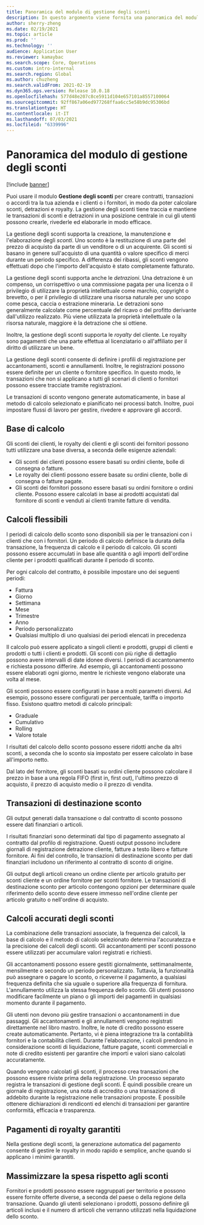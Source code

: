 ```yaml
---
title: Panoramica del modulo di gestione degli sconti
description: In questo argomento viene fornita una panoramica del modulo di gestione degli sconti per Microsoft Dynamics 365 Supply Chain Management.
author: sherry-zheng
ms.date: 02/19/2021
ms.topic: article
ms.prod: ''
ms.technology: ''
audience: Application User
ms.reviewer: kamaybac
ms.search.scope: Core, Operations
ms.custom: intro-internal
ms.search.region: Global
ms.author: chuzheng
ms.search.validFrom: 2021-02-19
ms.dyn365.ops.version: Release 10.0.18
ms.openlocfilehash: 577d48e207c8ce5911d104e657101a8557100064
ms.sourcegitcommit: 92ff867a06ed977268ffaa6cc5e58b9dc95306bd
ms.translationtype: HT
ms.contentlocale: it-IT
ms.lasthandoff: 07/03/2021
ms.locfileid: "6339996"
---
```

# <a name="rebate-management-module-overview"></a>Panoramica del modulo di gestione degli sconti

[!include [banner](../includes/banner.md)]

Puoi usare il modulo **Gestione degli sconti** per creare contratti, transazioni o accordi tra la tua azienda e i clienti o i fornitori, in modo da poter calcolare sconti, detrazioni e royalty. La gestione degli sconti tiene traccia e mantiene le transazioni di sconti e detrazioni in una posizione centrale in cui gli utenti possono crearle, rivederle ed elaborarle in modo efficace.

La gestione degli sconti supporta la creazione, la manutenzione e l'elaborazione degli *sconti*. Uno sconto è la restituzione di una parte del prezzo di acquisto da parte di un venditore o di un acquirente. Gli sconti si basano in genere sull'acquisto di una quantità o valore specifico di merci durante un periodo specifico. A differenza dei ribassi, gli sconti vengono effettuati dopo che l'importo dell'acquisto è stato completamente fatturato.

La gestione degli sconti supporta anche le *detrazioni*. Una detrazione è un compenso, un corrispettivo o una commissione pagata per una licenza o il privilegio di utilizzare la proprietà intellettuale come marchio, copyright o brevetto, o per il privilegio di utilizzare una risorsa naturale per uno scopo come pesca, caccia o estrazione mineraria. Le detrazioni sono generalmente calcolate come percentuale del ricavo o del profitto derivante dall'utilizzo realizzato. Più viene utilizzata la proprietà intellettuale o la risorsa naturale, maggiore è la detrazione che si ottiene.

Inoltre, la gestione degli sconti supporta le *royalty* del cliente. Le royalty sono pagamenti che una parte effettua al licenziatario o all'affiliato per il diritto di utilizzare un bene.

La gestione degli sconti consente di definire i profili di registrazione per accantonamenti, sconti e annullamenti. Inoltre, le registrazioni possono essere definite per un cliente o fornitore specifico. In questo modo, le transazioni che non si applicano a tutti gli scenari di clienti o fornitori possono essere tracciate tramite registrazioni.

Le transazioni di sconto vengono generate automaticamente, in base al metodo di calcolo selezionato e pianificato nei processi batch. Inoltre, puoi impostare flussi di lavoro per gestire, rivedere e approvare gli accordi.

## <a name="basis-calculation"></a>Base di calcolo

Gli sconti dei clienti, le royalty dei clienti e gli sconti dei fornitori possono tutti utilizzare una base diversa, a seconda delle esigenze aziendali:

- Gli sconti dei clienti possono essere basati su ordini cliente, bolle di consegna o fatture.
- Le royalty dei clienti possono essere basate su ordini cliente, bolle di consegna o fatture pagate.
- Gli sconti dei fornitori possono essere basati su ordini fornitore o ordini cliente. Possono essere calcolati in base ai prodotti acquistati dal fornitore di sconti e venduti ai clienti tramite fatture di vendita.

## <a name="flexible-calculations"></a>Calcoli flessibili

I periodi di calcolo dello sconto sono disponibili sia per le transazioni con i clienti che con i fornitori. Un periodo di calcolo definisce la durata della transazione, la frequenza di calcolo e il periodo di calcolo. Gli sconti possono essere accumulati in base alle quantità o agli importi dell'ordine cliente per i prodotti qualificati durante il periodo di sconto.

Per ogni calcolo del contratto, è possibile impostare uno dei seguenti periodi:

- Fattura
- Giorno
- Settimana
- Mese
- Trimestre
- Anno
- Periodo personalizzato
- Qualsiasi multiplo di uno qualsiasi dei periodi elencati in precedenza

Il calcolo può essere applicato a singoli clienti e prodotti, gruppi di clienti e prodotti o tutti i clienti e prodotti. Gli sconti con più righe di dettaglio possono avere intervalli di date idonee diversi. I periodi di accantonamento e richiesta possono differire. Ad esempio, gli accantonamenti possono essere elaborati ogni giorno, mentre le richieste vengono elaborate una volta al mese.

Gli sconti possono essere configurati in base a molti parametri diversi. Ad esempio, possono essere configurati per percentuale, tariffa o importo fisso. Esistono quattro metodi di calcolo principali:

- Graduale
- Cumulativo
- Rolling
- Valore totale

I risultati del calcolo dello sconto possono essere ridotti anche da altri sconti, a seconda che lo sconto sia impostato per essere calcolato in base all'importo netto.

Dal lato del fornitore, gli sconti basati su ordini cliente possono calcolare il prezzo in base a una regola FIFO (first in, first out), l'ultimo prezzo di acquisto, il prezzo di acquisto medio o il prezzo di vendita.

## <a name="rebate-target-transactions"></a>Transazioni di destinazione sconto

Gli output generati dalla transazione o dal contratto di sconto possono essere dati finanziari o articoli.

I risultati finanziari sono determinati dal tipo di pagamento assegnato al contratto dal profilo di registrazione. Questi output possono includere giornali di registrazione detrazione cliente, fatture a testo libero e fatture fornitore. Ai fini del controllo, le transazioni di destinazione sconto per dati finanziari includono un riferimento al contratto di sconto di origine.

Gli output degli articoli creano un ordine cliente per articolo gratuito per sconti cliente e un ordine fornitore per sconti fornitore. Le transazioni di destinazione sconto per articolo contengono opzioni per determinare quale riferimento dello sconto deve essere immesso nell'ordine cliente per articolo gratuito o nell'ordine di acquisto.

## <a name="accurate-rebate-calculations"></a>Calcoli accurati degli sconti

La combinazione delle transazioni associate, la frequenza dei calcoli, la base di calcolo e il metodo di calcolo selezionato determina l'accuratezza e la precisione dei calcoli degli sconti. Gli accantonamenti per sconti possono essere utilizzati per accumulare valori registrati e richiesti.

Gli accantonamenti possono essere gestiti giornalmente, settimanalmente, mensilmente o secondo un periodo personalizzato. Tuttavia, la funzionalità può assegnare o pagare lo sconto, o riceverne il pagamento, a qualsiasi frequenza definita che sia uguale o superiore alla frequenza di fornitura. L'annullamento utilizza la stessa frequenza dello sconto. Gli utenti possono modificare facilmente un piano o gli importi dei pagamenti in qualsiasi momento durante il pagamento.

Gli utenti non devono più gestire transazioni o accantonamenti in due passaggi. Gli accantonamenti e gli annullamenti vengono registrati direttamente nel libro mastro. Inoltre, le note di credito possono essere create automaticamente. Pertanto, vi è piena integrazione tra la contabilità fornitori e la contabilità clienti. Durante l'elaborazione, i calcoli prendono in considerazione sconti di liquidazione, fatture pagate, sconti commerciali e note di credito esistenti per garantire che importi e valori siano calcolati accuratamente.

Quando vengono calcolati gli sconti, il processo crea transazioni che possono essere riviste prima della registrazione. Un processo separato registra le transazioni di gestione degli sconti. È quindi possibile creare un giornale di registrazione, una nota di accredito o una transazione di addebito durante la registrazione nelle transazioni proposte. È possibile ottenere dichiarazioni di rendiconti ed elenchi di transazioni per garantire conformità, efficacia e trasparenza.


## <a name="guaranteed-royalty-payments"></a>Pagamenti di royalty garantiti

Nella gestione degli sconti, la generazione automatica del pagamento consente di gestire le royalty in modo rapido e semplice, anche quando si applicano i minimi garantiti. 

## <a name="maximizing-spend-versus-rebates"></a>Massimizzare la spesa rispetto agli sconti

Fornitori e prodotti possono essere raggruppati per territorio e possono essere fornite offerte diverse, a seconda del paese o della regione della transazione. Quando gli utenti selezionano i prodotti, possono definire gli articoli inclusi e il numero di articoli che verranno utilizzati nella liquidazione dello sconto.
